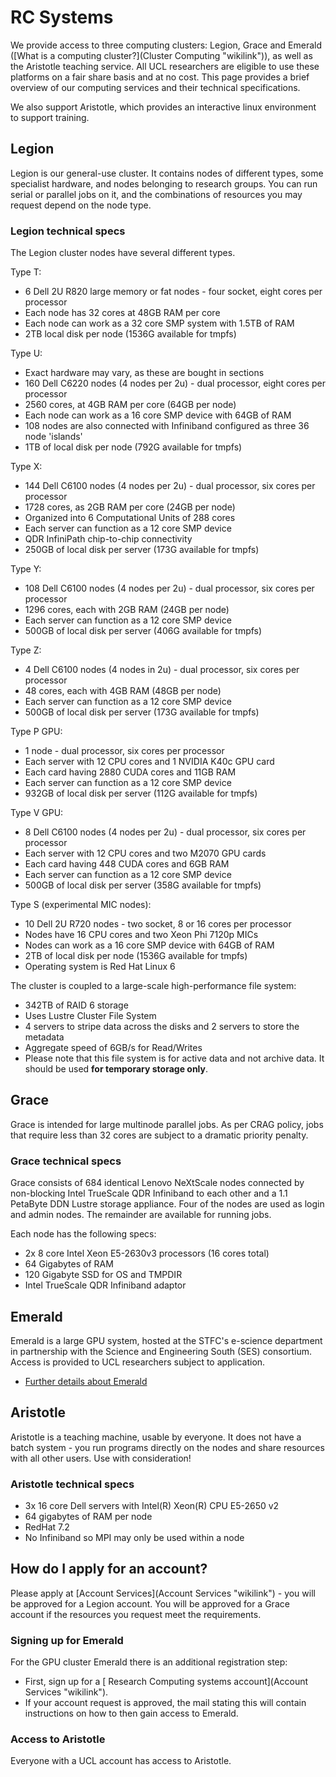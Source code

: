 # RC Systems

We provide access to three computing clusters: Legion, Grace and Emerald ([What is a computing cluster?](Cluster Computing "wikilink")), as well as the Aristotle teaching service. All UCL researchers are eligible to use these platforms on a fair share basis and at no cost. This page provides a brief overview of our computing services and their technical specifications.

We also support Aristotle, which provides an interactive linux environment to support training.

## Legion

Legion is our general-use cluster. It contains nodes of different types, some specialist hardware, and nodes belonging to research groups. You can run serial or parallel jobs on it, and the combinations of resources you may request depend on the node type.

### Legion technical specs

The Legion cluster nodes have several different types.

Type T:

-   6 Dell 2U R820 large memory or fat nodes - four socket, eight cores per processor
-   Each node has 32 cores at 48GB RAM per core
-   Each node can work as a 32 core SMP system with 1.5TB of RAM
-   2TB local disk per node (1536G available for tmpfs)

Type U:

-   Exact hardware may vary, as these are bought in sections
-   160 Dell C6220 nodes (4 nodes per 2u) - dual processor, eight cores per processor
-   2560 cores, at 4GB RAM per core (64GB per node)
-   Each node can work as a 16 core SMP device with 64GB of RAM
-   108 nodes are also connected with Infiniband configured as three 36 node 'islands'
-   1TB of local disk per node (792G available for tmpfs)

Type X:

-   144 Dell C6100 nodes (4 nodes per 2u) - dual processor, six cores per processor
-   1728 cores, as 2GB RAM per core (24GB per node)
-   Organized into 6 Computational Units of 288 cores
-   Each server can function as a 12 core SMP device
-   QDR InfiniPath chip-to-chip connectivity
-   250GB of local disk per server (173G available for tmpfs)

Type Y:

-   108 Dell C6100 nodes (4 nodes per 2u) - dual processor, six cores per processor
-   1296 cores, each with 2GB RAM (24GB per node)
-   Each server can function as a 12 core SMP device
-   500GB of local disk per server (406G available for tmpfs)

Type Z:

-   4 Dell C6100 nodes (4 nodes in 2u) - dual processor, six cores per processor
-   48 cores, each with 4GB RAM (48GB per node)
-   Each server can function as a 12 core SMP device
-   500GB of local disk per server (173G available for tmpfs)

Type P GPU:

-   1 node - dual processor, six cores per processor
-   Each server with 12 CPU cores and 1 NVIDIA K40c GPU card
-   Each card having 2880 CUDA cores and 11GB RAM
-   Each server can function as a 12 core SMP device
-   932GB of local disk per server (112G available for tmpfs)

Type V GPU:

-   8 Dell C6100 nodes (4 nodes per 2u) - dual processor, six cores per processor
-   Each server with 12 CPU cores and two M2070 GPU cards
-   Each card having 448 CUDA cores and 6GB RAM
-   Each server can function as a 12 core SMP device
-   500GB of local disk per server (358G available for tmpfs)

Type S (experimental MIC nodes):

-   10 Dell 2U R720 nodes - two socket, 8 or 16 cores per processor
-   Nodes have 16 CPU cores and two Xeon Phi 7120p MICs
-   Nodes can work as a 16 core SMP device with 64GB of RAM
-   2TB of local disk per node (1536G available for tmpfs)
-   Operating system is Red Hat Linux 6

The cluster is coupled to a large-scale high-performance file system:

-   342TB of RAID 6 storage
-   Uses Lustre Cluster File System
-   4 servers to stripe data across the disks and 2 servers to store the metadata
-   Aggregate speed of 6GB/s for Read/Writes
-   Please note that this file system is for active data and not archive data. It should be used **for temporary storage only**.

## Grace

Grace is intended for large multinode parallel jobs. As per CRAG policy, jobs that require less than 32 cores are subject to a dramatic priority penalty.

### Grace technical specs

Grace consists of 684 identical Lenovo NeXtScale nodes connected by non-blocking Intel TrueScale QDR Infiniband to each other and a 1.1 PetaByte DDN Lustre storage appliance. Four of the nodes are used as login and admin nodes. The remainder are available for running jobs.

Each node has the following specs:

-   2x 8 core Intel Xeon E5-2630v3 processors (16 cores total)
-   64 Gigabytes of RAM
-   120 Gigabyte SSD for OS and TMPDIR
-   Intel TrueScale QDR Infiniband adaptor

## Emerald

Emerald is a large GPU system, hosted at the STFC's e-science department in partnership with the Science and Engineering South (SES) consortium. Access is provided to UCL researchers subject to application.

-   [Further details about Emerald](Emerald "wikilink")

## Aristotle

Aristotle is a teaching machine, usable by everyone. It does not have a batch system - you run programs directly on the nodes and share resources with all other users. Use with consideration!

### Aristotle technical specs

-   3x 16 core Dell servers with Intel(R) Xeon(R) CPU E5-2650 v2
-   64 gigabytes of RAM per node
-   RedHat 7.2
-   No Infiniband so MPI may only be used within a node

## How do I apply for an account?

Please apply at [Account Services](Account Services "wikilink") - you will be approved for a Legion account. You will be approved for a Grace account if the resources you request meet the requirements.

### Signing up for Emerald

For the GPU cluster Emerald there is an additional registration step:

-   First, sign up for a [ Research Computing systems account](Account Services "wikilink").
-   If your account request is approved, the mail stating this will contain instructions on how to then gain access to Emerald.

### Access to Aristotle

Everyone with a UCL account has access to Aristotle.


